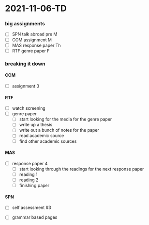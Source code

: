 # 2021-11-06-TD

### big assignments
- [ ] SPN talk abroad pre M
- [ ] COM assignment M
- [ ] MAS response paper Th
- [ ] RTF genre paper F

### breaking it down

#### COM
- [ ] assignment 3

#### RTF
- [ ] watch screening
- [ ] genre paper
  - [ ] start looking for the media for the genre paper
  - [ ] write up a thesis
  - [ ] write out a bunch of notes for the paper
  - [ ] read academic source
  - [ ] find other academic sources

#### MAS
- [ ] response paper 4
  - [ ] start looking through the readings for the next response paper
  - [ ] reading 1
  - [ ] reading 2
  - [ ] finishing paper 

#### SPN
- [ ] self assessment #3
- [ ] grammar based pages







